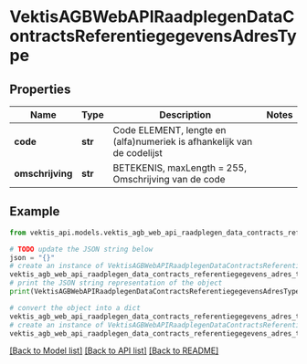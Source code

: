 # VektisAGBWebAPIRaadplegenDataContractsReferentiegegevensAdresType



## Properties

Name | Type | Description | Notes
------------ | ------------- | ------------- | -------------
**code** | **str** | Code ELEMENT, lengte en (alfa)numeriek is afhankelijk van de codelijst | 
**omschrijving** | **str** | BETEKENIS, maxLength &#x3D; 255, Omschrijving van de code | 

## Example

```python
from vektis_api.models.vektis_agb_web_api_raadplegen_data_contracts_referentiegegevens_adres_type import VektisAGBWebAPIRaadplegenDataContractsReferentiegegevensAdresType

# TODO update the JSON string below
json = "{}"
# create an instance of VektisAGBWebAPIRaadplegenDataContractsReferentiegegevensAdresType from a JSON string
vektis_agb_web_api_raadplegen_data_contracts_referentiegegevens_adres_type_instance = VektisAGBWebAPIRaadplegenDataContractsReferentiegegevensAdresType.from_json(json)
# print the JSON string representation of the object
print(VektisAGBWebAPIRaadplegenDataContractsReferentiegegevensAdresType.to_json())

# convert the object into a dict
vektis_agb_web_api_raadplegen_data_contracts_referentiegegevens_adres_type_dict = vektis_agb_web_api_raadplegen_data_contracts_referentiegegevens_adres_type_instance.to_dict()
# create an instance of VektisAGBWebAPIRaadplegenDataContractsReferentiegegevensAdresType from a dict
vektis_agb_web_api_raadplegen_data_contracts_referentiegegevens_adres_type_from_dict = VektisAGBWebAPIRaadplegenDataContractsReferentiegegevensAdresType.from_dict(vektis_agb_web_api_raadplegen_data_contracts_referentiegegevens_adres_type_dict)
```
[[Back to Model list]](../README.md#documentation-for-models) [[Back to API list]](../README.md#documentation-for-api-endpoints) [[Back to README]](../README.md)


